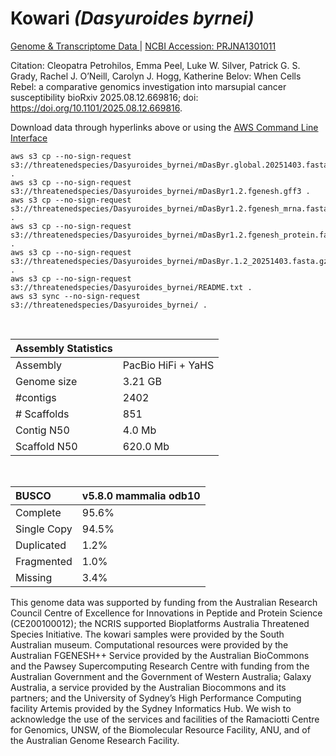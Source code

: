 # **Kowari** *(Dasyuroides byrnei)* 

[Genome & Transcriptome Data ](https://threatenedspecies.s3.ap-southeast-2.amazonaws.com/index.html) |  [NCBI Accession: 	PRJNA1301011](https://www.ncbi.nlm.nih.gov/bioproject/1301011)

Citation: Cleopatra Petrohilos, Emma Peel, Luke W. Silver, Patrick G. S. Grady, Rachel J. O’Neill, Carolyn J. Hogg, Katherine Belov: When Cells Rebel: a comparative genomics investigation into marsupial cancer susceptibility
bioRxiv 2025.08.12.669816; doi: https://doi.org/10.1101/2025.08.12.669816.

Download data through hyperlinks above or using the [AWS Command Line Interface](https://docs.aws.amazon.com/cli/latest/userguide/cli-chap-install.html)
  
```
aws s3 cp --no-sign-request s3://threatenedspecies/Dasyuroides_byrnei/mDasByr.global.20251403.fasta.gz .
aws s3 cp --no-sign-request s3://threatenedspecies/Dasyuroides_byrnei/mDasByr1.2.fgenesh.gff3 .
aws s3 cp --no-sign-request s3://threatenedspecies/Dasyuroides_byrnei/mDasByr1.2.fgenesh_mrna.fasta.gz .
aws s3 cp --no-sign-request s3://threatenedspecies/Dasyuroides_byrnei/mDasByr1.2.fgenesh_protein.fasta.gz .
aws s3 cp --no-sign-request s3://threatenedspecies/Dasyuroides_byrnei/mDasByr.1.2_20251403.fasta.gz .
aws s3 cp --no-sign-request s3://threatenedspecies/Dasyuroides_byrnei/README.txt .
aws s3 sync --no-sign-request s3://threatenedspecies/Dasyuroides_byrnei/ .
```

<br>

| Assembly Statistics |  |
|:--- | --- |
| Assembly    | PacBio HiFi + YaHS |
| Genome size | 3.21 GB |
| #contigs | 2402 |
| # Scaffolds | 851|
| Contig N50 | 4.0 Mb |
| Scaffold N50 | 620.0 Mb |

<br>

| **BUSCO** | **v5.8.0 mammalia odb10** |
|:--- | --- |
| Complete    | 95.6% |
| Single Copy |  94.5% |
| Duplicated | 1.2% |
| Fragmented | 1.0% |
| Missing | 3.4%  |

This genome data was supported by funding from the Australian Research Council Centre of Excellence for Innovations in Peptide and Protein Science (CE200100012); the NCRIS supported Bioplatforms Australia Threatened Species Initiative. The kowari samples were provided by the South Australian museum.
Computational resources were provided by the Australian FGENESH++ Service provided by the Australian BioCommons and the Pawsey Supercomputing Research Centre with funding from the Australian Government and the Government of Western Australia; Galaxy Australia, a service provided by the Australian Biocommons and its partners; and the University of Sydney’s High Performance Computing facility Artemis provided by the Sydney Informatics Hub.
We wish to acknowledge the use of the services and facilities of the Ramaciotti Centre for Genomics, UNSW, of the Biomolecular Resource Facility, ANU, and of the Australian Genome Research Facility.
